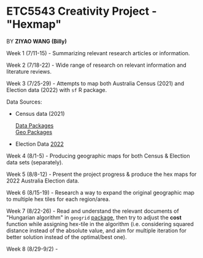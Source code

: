 # ETC5543 Creativity Project - "Hexmap"

BY **ZIYAO WANG (Billy)**

Week 1 (7/11-15) - Summarizing relevant research articles or information.

Week 2 (7/18-22) - Wide range of research on relevant information and literature reviews.

Week 3 (7/25-29) - Attempts to map both Australia Census (2021) and Election data (2022) with `sf` R package.

Data Sources:  
  
  * Census data (2021)
  
    [Data Packages](https://www.abs.gov.au/census/find-census-data/datapacks?release=2021&product=GCP&geography=SA1&header=S)            
    [Geo Packages](https://www.abs.gov.au/census/find-census-data/geopackages)

  * Election Data [2022](https://www.aec.gov.au/Electorates/gis/gis_datadownload.htm)

Week 4 (8/1-5) - Producing geographic maps for both Census & Election data sets (separately).

Week 5 (8/8-12) - Present the project progress & produce the hex maps for 2022 Australia Election data.

Week 6 (8/15-19) - Research a way to expand the original geographic map to multiple hex tiles for each region/area.    

Week 7 (8/22-26) - Read and understand the relevant documents of "Hungarian algorithm" in `geogrid` [package](https://github.com/jbaileyh/geogrid), then try to adjust the **cost** function while assigning hex-tile in the algorithm (i.e. considering squared distance instead of the absolute value, and aim for multiple iteration for better solution instead of the optimal/best one).

Week 8 (8/29-9/2) - 



